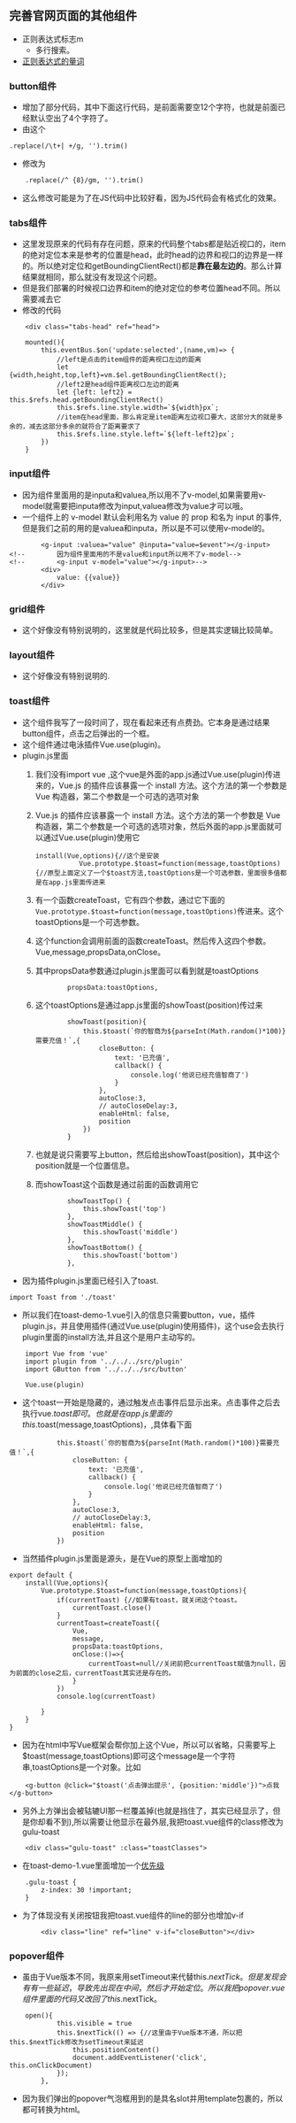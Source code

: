 ## 完善官网页面的其他组件
* 正则表达式标志m	
    * 多行搜索。
* [正则表达式的量词](https://developer.mozilla.org/en-US/docs/Web/JavaScript/Guide/Regular_Expressions/Quantifiers)
### button组件
* 增加了部分代码，其中下面这行代码，是前面需要空12个字符，也就是前面已经默认空出了4个字符了。
* 由这个
```
.replace(/\t+| +/g, '').trim()
```
* 修改为
```
    .replace(/^ {8}/gm, '').trim()
```
* 这么修改可能是为了在JS代码中比较好看，因为JS代码会有格式化的效果。
### tabs组件
* 这里发现原来的代码有存在问题，原来的代码整个tabs都是贴近视口的，item的绝对定位本来是参考的位置是head，此时head的边界和视口的边界是一样的。所以绝对定位和getBoundingClientRect()都是**靠在最左边的**。那么计算结果就相同，那么就没有发现这个问题。
* 但是我们部署的时候视口边界和item的绝对定位的参考位置head不同。所以需要减去它
* 修改的代码
```
    <div class="tabs-head" ref="head">

    mounted(){
        this.eventBus.$on('update:selected',(name,vm)=> {
            //left是点击的item组件的距离视口左边的距离
            let {width,height,top,left}=vm.$el.getBoundingClientRect();
            //left2是head组件距离视口左边的距离
            let {left: left2} = this.$refs.head.getBoundingClientRect()
            this.$refs.line.style.width=`${width}px`;
            //item在head里面，那么肯定是item距离左边视口要大，这部分大的就是多余的，减去这部分多余的就符合了距离要求了
            this.$refs.line.style.left=`${left-left2}px`;
        })
    }
```
### input组件
* 因为组件里面用的是inputa和valuea,所以用不了v-model,如果需要用v-model就需要把inputa修改为input,valuea修改为value才可以哦。
* 一个组件上的 v-model 默认会利用名为 value 的 prop 和名为 input 的事件,但是我们之前的用的是valuea和inputa，所以是不可以使用v-model的。
```
        <g-input :valuea="value" @inputa="value=$event"></g-input>
<!--        因为组件里面用的不是value和input所以用不了v-model-->
<!--        <g-input v-model="value"></g-input>-->
        <div>
            value: {{value}}
        </div>
```
### grid组件
* 这个好像没有特别说明的，这里就是代码比较多，但是其实逻辑比较简单。

### layout组件
* 这个好像没有特别说明的.

### toast组件
* 这个组件我写了一段时间了，现在看起来还有点费劲。它本身是通过结果button组件，点击之后弹出的一个框。
* 这个组件通过电泳插件Vue.use(plugin)。
* plugin.js里面
    1. 我们没有import vue ,这个vue是外面的app.js通过Vue.use(plugin)传进来的，Vue.js 的插件应该暴露一个 install 方法。这个方法的第一个参数是 Vue 构造器，第二个参数是一个可选的选项对象
    2. Vue.js 的插件应该暴露一个 install 方法。这个方法的第一个参数是 Vue 构造器，第二个参数是一个可选的选项对象，然后外面的app.js里面就可以通过Vue.use(plugin)使用它           
        ```
        install(Vue,options){//这个是安装
                   Vue.prototype.$toast=function(message,toastOptions){//原型上面定义了一个$toast方法,toastOptions是一个可选参数，里面很多值都是在app.js里面传进来
        ```
    3. 有一个函数createToast，它有四个参数，通过它下面的`Vue.prototype.$toast=function(message,toastOptions)`传进来。这个toastOptions是一个可选参数。
    4. 这个function会调用前面的函数createToast。然后传入这四个参数。Vue,message,propsData,onClose。
    5. 其中propsData参数通过plugin.js里面可以看到就是toastOptions
        ```
                propsData:toastOptions,
        ```
    6. 这个toastOptions是通过app.js里面的showToast(position)传过来
        ```
                showToast(position){
                    this.$toast(`你的智商为${parseInt(Math.random()*100)}需要充值！`,{
                        closeButton: {
                            text: '已充值',
                            callback() {
                                console.log('他说已经充值智商了')
                            }
                        },
                        autoClose:3,
                        // autoCloseDelay:3,
                        enableHtml: false,
                        position
                    })
                }
        ```
        
    7. 也就是说只需要写上button，然后给出showToast(position)，其中这个position就是一个位置信息。
    8. 而showToast这个函数是通过前面的函数调用它
        ```
                showToastTop() {
                    this.showToast('top')
                },
                showToastMiddle() {
                    this.showToast('middle')
                },
                showToastBottom() {
                    this.showToast('bottom')
                },
        ```
* 因为插件plugin.js里面已经引入了toast.
```
import Toast from './toast'
```
* 所以我们在toast-demo-1.vue引入的信息只需要button，vue，插件plugin.js，并且使用插件(通过Vue.use(plugin)使用插件)，这个use会去执行plugin里面的install方法,并且这个是用户主动写的。
```
    import Vue from 'vue'
    import plugin from '../../../src/plugin'
    import GButton from '../../../src/button'

    Vue.use(plugin)
```
* 这个toast一开始是隐藏的，通过触发点击事件后显示出来。点击事件之后去执行vue.$toast即可。也就是在app.js里面的this.$toast(message,toastOptions)，,具体看下面
```
            this.$toast(`你的智商为${parseInt(Math.random()*100)}需要充值！`,{
                closeButton: {
                    text: '已充值',
                    callback() {
                        console.log('他说已经充值智商了')
                    }
                },
                autoClose:3,
                // autoCloseDelay:3,
                enableHtml: false,
                position
            })
```
* 当然插件plugin.js里面是源头，是在Vue的原型上面增加的
```
export default {
    install(Vue,options){
        Vue.prototype.$toast=function(message,toastOptions){
            if(currentToast) {//如果有toast，就关闭这个toast。
                currentToast.close()
            }
            currentToast=createToast({
                Vue,
                message,
                propsData:toastOptions,
                onClose:()=>{
                    currentToast=null//关闭前把currentToast赋值为null，因为前面的close之后，currentToast其实还是存在的。
                }
            })
            console.log(currentToast)

        }
    }
}
```
* 因为在html中写Vue框架会帮你加上这个Vue，所以可以省略，只需要写上$toast(message,toastOptions)即可这个message是一个字符串,toastOptions是一个对象。比如
```
    <g-button @click="$toast('点击弹出提示', {position:'middle'})">点我</g-button>
```
* 另外上方弹出会被轱辘UI那一栏覆盖掉(也就是挡住了，其实已经显示了，但是你却看不到),所以需要让他显示在最外层,我把toast.vue组件的class修改为gulu-toast
```
    <div class="gulu-toast" :class="toastClasses">
```
* 在toast-demo-1.vue里面增加一个[优先级](https://developer.mozilla.org/zh-CN/docs/Web/CSS/Specificity)
```
    .gulu-toast {
        z-index: 30 !important;
    }
```
* 为了体现没有关闭按钮我把toast.vue组件的line的部分也增加v-if
```
        <div class="line" ref="line" v-if="closeButton"></div>
```
### popover组件
* 虽由于Vue版本不同，我原来用setTimeout来代替this.$nextTick。但是发现会有有一些延迟，导致先出现在中间，然后才开始定位。所以我把popover.vue组件里面的代码又改回了this.$nextTick。
```
    open(){
            this.visible = true
            this.$nextTick(() => {//这里由于Vue版本不通，所以把this.$nextTick修改为setTimeout来延迟
                this.positionContent()
                document.addEventListener('click', this.onClickDocument)
            });
        },
```
* 因为我们弹出的popover气泡框用到的是具名slot并用template包裹的，所以都可转换为html。





